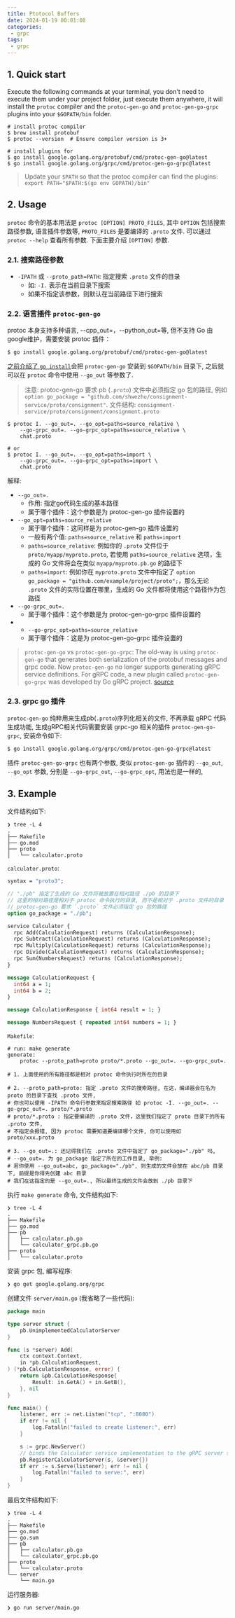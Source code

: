 ```yaml
---
title: Ptotocol Buffers
date: 2024-01-19 00:01:08
categories:
 - grpc
tags:
 - grpc
---
```


## 1. Quick start

Execute the following commands at your terminal, you don't need to execute them under your project folder, just execute them anywhere, it will install the `protoc` compiler and the `protoc-gen-go` and `protoc-gen-go-grpc` plugins into your `$GOPATH/bin` folder.

```shell
# install protoc compiler
$ brew install protobuf
$ protoc --version  # Ensure compiler version is 3+

# install plugins for 
$ go install google.golang.org/protobuf/cmd/protoc-gen-go@latest
$ go install google.golang.org/grpc/cmd/protoc-gen-go-grpc@latest
```

> Update your `$PATH` so that the protoc compiler can find the plugins: `export PATH="$PATH:$(go env GOPATH)/bin"`

## 2. Usage

`protoc` 命令的基本用法是 `protoc [OPTION] PROTO_FILES`, 其中 `OPTION` 包括搜索路径参数, 语言插件参数等, `PROTO_FILES` 是要编译的 `.proto` 文件. 可以通过 `protoc --help` 查看所有参数. 下面主要介绍 `[OPTION]` 参数.

### 2.1. 搜索路径参数
- `-IPATH` 或 `--proto_path=PATH`: 指定搜索 `.proto` 文件的目录
  - 如: `-I.` 表示在当前目录下搜索
  - 如果不指定该参数，则默认在当前路径下进行搜索

### 2.2. 语言插件 `protoc-gen-go`

protoc 本身支持多种语言, --cpp_out=，--python_out=等, 但不支持 Go 由google维护，需要安装 protoc 插件：

```shell
$ go install google.golang.org/protobuf/cmd/protoc-gen-go@latest
```

[之前介绍了 `go install`](https://davidzhu.xyz/post/golang/basics/000-modules-env/)会把 `protoc-gen-go` 安装到 `$GOPATH/bin` 目录下, 之后就可以在 `protoc` 命令中使用 `--go_out` 等参数了. 

> 注意: protoc-gen-go 要求 pb (`.proto`) 文件中必须指定 go 包的路径, 例如 `option go_package = "github.com/shwezhu/consignment-service/proto/consignment"`. 
> 文件结构: `consignment-service/proto/consignment/consignment.proto` 

```shell
$ protoc I. --go_out=. --go_opt=paths=source_relative \
    --go-grpc_out=. --go-grpc_opt=paths=source_relative \
    chat.proto

# or
$ protoc I. --go_out=. --go_opt=paths=import \
    --go-grpc_out=. --go-grpc_opt=paths=import \
    chat.proto
```

解释:

- `--go_out=.`
  - 作用: 指定go代码生成的基本路径
  - 属于哪个插件：这个参数是为 protoc-gen-go 插件设置的
- `--go_opt=paths=source_relative`
  - 属于哪个插件：这同样是为 protoc-gen-go 插件设置的
  - 一般有两个值: `paths=source_relative` 和 `paths=import`
  - `paths=source_relative`: 例如你的 `.proto` 文件位于 `proto/myapp/myproto.proto`, 若使用 `paths=source_relative` 选项，生成的 Go 文件将会在类似 `myapp/myproto.pb.go` 的路径下
  - `paths=import`: 例如你在 `myproto.proto` 文件中指定了 `option go_package = "github.com/example/project/proto";`，那么无论 `.proto` 文件的实际位置在哪里，生成的 Go 文件都将使用这个路径作为包路径
- `--go-grpc_out=.`
  - 属于哪个插件：这个参数是为 protoc-gen-go-grpc 插件设置的
- - `--go-grpc_opt=paths=source_relative`
  - 属于哪个插件：这是为 protoc-gen-go-grpc 插件设置的

> `protoc-gen-go` vs `protoc-gen-go-grpc`: The old-way is using `protoc-gen-go` that generates both serialization of the protobuf messages and grpc code. Now `protoc-gen-go` no longer supports generating gRPC service definitions. For gRPC code, a new plugin called `protoc-gen-go-grpc` was developed by Go gRPC project. [source](https://stackoverflow.com/a/64849053/16317008)

### 2.3. grpc go 插件

`protoc-gen-go` 纯粹用来生成pb(`.proto`)序列化相关的文件, 不再承载 gRPC 代码生成功能, 生成gRPC相关代码需要安装 grpc-go 相关的插件 `protoc-gen-go-grpc`, 安装命令如下:

```shell
$ go install google.golang.org/grpc/cmd/protoc-gen-go-grpc@latest
```

插件 `protoc-gen-go-grpc` 也有两个参数, 类似 `protoc-gen-go` 插件的 `--go_out`, `--go_opt` 参数, 分别是 `--go-grpc_out`, `--go-grpc_opt`, 用法也是一样的,

## 3. Example

文件结构如下:

```shell
❯ tree -L 4
.
├── Makefile
├── go.mod
├── proto
│   └── calculator.proto
```

`calculator.proto`:
```protobuf
syntax = "proto3";

// "./pb" 指定了生成的 Go 文件将被放置在相对路径 ./pb 的目录下
// 这里的相对路径是相对于 protoc 命令执行的目录, 而不是相对于 .proto 文件的目录
// protoc-gen-go 要求 `.proto` 文件必须指定 go 包的路径
option go_package = "./pb";

service Calculator {
  rpc Add(CalculationRequest) returns (CalculationResponse);
  rpc Subtract(CalculationRequest) returns (CalculationResponse);
  rpc Multiply(CalculationRequest) returns (CalculationResponse);
  rpc Divide(CalculationRequest) returns (CalculationResponse);
  rpc Sum(NumbersRequest) returns (CalculationResponse);
}

message CalculationRequest {
  int64 a = 1;
  int64 b = 2;
}

message CalculationResponse { int64 result = 1; }

message NumbersRequest { repeated int64 numbers = 1; }
```

`Makefile`:
```shell
# run: make generate
generate:
	protoc --proto_path=proto proto/*.proto --go_out=. --go-grpc_out=.

# 1. 上面使用的所有路径都是相对 protoc 命令执行时所在的目录

# 2. --proto_path=proto: 指定 .proto 文件的搜索路径, 在这，编译器会在名为 proto 的目录下查找 .proto 文件,
# 你也可以使用 -IPATH 命令行参数来指定搜索路径 如 protoc -I. --go_out=. --go-grpc_out=. proto/*.proto
# proto/*.proto : 指定要编译的 .proto 文件，这里我们指定了 proto 目录下的所有 .proto 文件,
# 不指定会报错, 因为 protoc 需要知道要编译哪个文件, 你可以使用如 proto/xxx.proto

# 3. --go_out=.: 还记得我们在 .proto 文件中指定了 go_package="./pb" 吗,
# --go_out=. 为 go_package 指定了所在的工作目录, 举例:
# 若你使用 --go_out=abc, go_package="./pb", 则生成的文件会放在 abc/pb 目录下, 前提是你得先创建 abc 目录
# 我们在这指定的是 --go_out=., 所以最终生成的文件会放到 ./pb 目录下
```

执行 `make generate` 命令, 文件结构如下:

```shell
❯ tree -L 4
.
├── Makefile
├── go.mod
├── pb
│   ├── calculator.pb.go
│   └── calculator_grpc.pb.go
├── proto
│   └── calculator.proto
```

安装 grpc 包, 编写程序:

```shell
❯ go get google.golang.org/grpc
```

创建文件 `server/main.go` (我省略了一些代码):

```go
package main

type server struct {
	pb.UnimplementedCalculatorServer
}

func (s *server) Add(
	ctx context.Context,
	in *pb.CalculationRequest,
) (*pb.CalculationResponse, error) {
	return &pb.CalculationResponse{
		Result: in.GetA() + in.GetB(),
	}, nil
}

func main() {
	listener, err := net.Listen("tcp", ":8080")
	if err != nil {
		log.Fatalln("failed to create listener:", err)
	}

	s := grpc.NewServer()
	// binds the Calculator service implementation to the gRPC server s.
	pb.RegisterCalculatorServer(s, &server{})
	if err := s.Serve(listener); err != nil {
		log.Fatalln("failed to serve:", err)
	}
}
```

最后文件结构如下:

```shell
❯ tree -L 4
.
├── Makefile
├── go.mod
├── go.sum
├── pb
│   ├── calculator.pb.go
│   └── calculator_grpc.pb.go
├── proto
│   └── calculator.proto
└── server
    └── main.go
```

运行服务器:

```shell
❯ go run server/main.go
```
